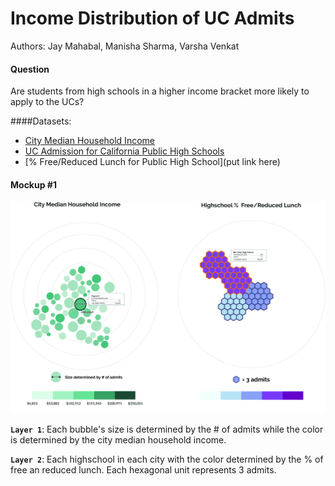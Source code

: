# Income Distribution of UC Admits
Authors: Jay Mahabal, Manisha Sharma, Varsha Venkat

#### Question
Are students from high schools in a higher income bracket more likely to apply to the UCs?

####Datasets:
- [City Median Household Income](http://censusreporter.org/data/table/?table=B19013&geo_ids=04000US06,160|04000US06&primary_geo_id=04000US06)
- [UC Admission for California Public High Schools](http://universityofcalifornia.edu/infocenter/admissions-source-school)
- [% Free/Reduced Lunch for Public High School](put link here)



#### Mockup #1
![Image of Mockup](income-viz.jpg)


**`Layer 1`**: Each bubble's size is determined by the # of admits while the color is determined by the city median household income.

**`Layer 2`**: Each highschool in each city with the color determined by the % of free an reduced lunch. Each hexagonal unit represents 3 admits.


